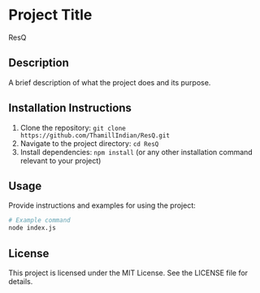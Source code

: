 # Project Title
ResQ

## Description
A brief description of what the project does and its purpose.

## Installation Instructions
1. Clone the repository: `git clone https://github.com/ThamillIndian/ResQ.git`
2. Navigate to the project directory: `cd ResQ`
3. Install dependencies: `npm install` (or any other installation command relevant to your project)

## Usage
Provide instructions and examples for using the project:
```bash
# Example command
node index.js
```

## License
This project is licensed under the MIT License. See the LICENSE file for details.